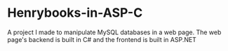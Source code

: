# Henrybooks-in-ASP-C
A project I made to manipulate MySQL databases in a web page. The web page's backend is built in C# and the frontend is built in ASP.NET
